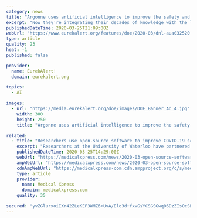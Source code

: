 ```yaml
---
category: news
title: "Argonne uses artificial intelligence to improve the safety and design of advanced nuclear reactors"
excerpt: "Now they're integrating their decades of knowledge with the latest artificial intelligence (AI) methods and tools. Doing so can help researchers better understand the mechanics that govern nuclear reactors, which reactor designers and analysts can use to improve their design, operation and safety. \"We've been working on system level codes since ..."
publishedDateTime: 2020-03-25T21:09:00Z
webUrl: "https://www.eurekalert.org/features/doe/2020-03/dnl-aua032520.php"
type: article
quality: 23
heat: -1
published: false

provider:
  name: EurekAlert!
  domain: eurekalert.org

topics:
  - AI

images:
  - url: "https://media.eurekalert.org/doe/images/DOE_Banner_Ad_4.jpg"
    width: 300
    height: 250
    title: "Argonne uses artificial intelligence to improve the safety and design of advanced nuclear reactors"

related:
  - title: "Researchers use open-source software to improve COVID-19 screening with AI"
    excerpt: "Researchers at the University of Waterloo have partnered with an artificial intelligence (AI) startup on a project that aims to use AI to improve COVID-19 screening. The Waterloo research team publicly released AI software that can better detect infections from chest X-rays and is looking to enlist expertise from around the world to aid in the ..."
    publishedDateTime: 2020-03-25T14:29:00Z
    webUrl: "https://medicalxpress.com/news/2020-03-open-source-software-covid-screening-ai.html"
    ampWebUrl: "https://medicalxpress.com/news/2020-03-open-source-software-covid-screening-ai.amp"
    cdnAmpWebUrl: "https://medicalxpress-com.cdn.ampproject.org/c/s/medicalxpress.com/news/2020-03-open-source-software-covid-screening-ai.amp"
    type: article
    provider:
      name: Medical Xpress
      domain: medicalxpress.com
    quality: 35

secured: "yvZGlurxoiIXr42ZLeKEP3WMZ6+UvA/Elo3d+fxvGsYCSGSGwq06DzZIsOcSEDBDvY4Rd/3unINdRpF4UH6Glz6fFokpxEw64XjmV/0vM7tITiyBP8EmR0tT7Xt5RdfrF6/LP236wcdVFnCeofo6xixboEFukbMjwOusYQczKdBqEOcelnAYvb0qdoX8xYJG4EN4AypAhaDdiVwoJf/EID/u5ORYTxRCMUD7pPfLhT5S5s4TEKto5zYLBghXTRFtL6GUk2OWhowuYakIu7bk/c4dm35hJaZFUuPJBM5l9Dm5XC2S6MGBc8Md5UN44eTl;ZLgz3wlhA1cTnPjs2HJ2mw=="
---
```


